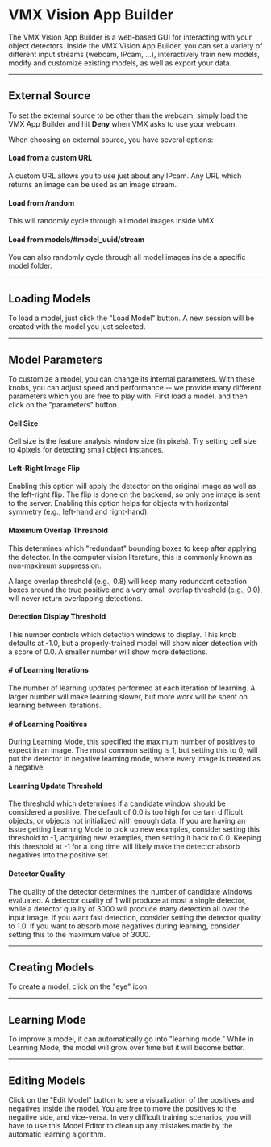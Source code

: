 # VMX Vision App Builder

The VMX Vision App Builder is a web-based GUI for interacting with
your object detectors.  Inside the VMX Vision App Builder, you can set
a variety of different input streams (webcam, IPcam, ...),
interactively train new models, modify and customize existing models,
as well as export your data.

---

## External Source

To set the external source to be other than the webcam, simply load
the VMX App Builder and hit **Deny** when VMX asks to use your webcam.

When choosing an external source, you have several options:

#### Load from a custom URL

A custom URL allows you to use just about any IPcam.  Any URL which
returns an image can be used as an image stream.

#### Load from /random

This will randomly cycle through all model images inside VMX.

#### Load from models/#model_uuid/stream

You can also randomly cycle through all model images inside a specific
model folder.

---

## Loading Models

To load a model, just click the "Load Model" button.  A new session
will be created with the model you just selected.

---

## Model Parameters

To customize a model, you can change its internal parameters.  With
these knobs, you can adjust speed and performance -- we provide many
different parameters which you are free to play with.  First load a
model, and then click on the "parameters" button.

#### Cell Size
Cell size is the feature analysis window size (in pixels).  Try
setting cell size to 4pixels for detecting small object instances.

#### Left-Right Image Flip
Enabling this option will apply the detector on the original image as
well as the left-right flip.  The flip is done on the backend, so only
one image is sent to the server.  Enabling this option helps for
objects with horizontal symmetry (e.g., left-hand and right-hand).

#### Maximum Overlap Threshold
This determines which "redundant" bounding boxes to keep after
applying the detector.  In the computer vision literature, this is
commonly known as non-maximum suppression.

A large overlap threshold (e.g., 0.8) will keep many redundant
detection boxes around the true positive and a very small overlap
threshold (e.g., 0.0), will never return overlapping detections.

#### Detection Display Threshold
This number controls which detection windows to display.  This knob
defaults at -1.0, but a properly-trained model will show nicer detection
with a score of 0.0.  A smaller number will show more detections.

#### # of Learning Iterations
The number of learning updates performed at each iteration of
learning.  A larger number will make learning slower, but more work
will be spent on learning between iterations.

#### # of Learning Positives
During Learning Mode, this specified the maximum number of positives
to expect in an image.  The most common setting is 1, but setting this
to 0, will put the detector in negative learning mode, where every
image is treated as a negative.

#### Learning Update Threshold
The threshold which determines if a candidate window should be
considered a positive.  The default of 0.0 is too high for certain
difficult objects, or objects not initialized with enough data.  If
you are having an issue getting Learning Mode to pick up new examples,
consider setting this threshold to -1, acquiring new examples, then
setting it back to 0.0.  Keeping this threshold at -1 for a long time
will likely make the detector absorb negatives into the positive set.


#### Detector Quality

The quality of the detector determines the number of candidate windows
evaluated.  A detector quality of 1 will produce at most a single
detector, while a detector quality of 3000 will produce many
detection all over the input image.  If you want fast detection,
consider setting the detector quality to 1.0.  If you want to absorb
more negatives during learning, consider setting this to the maximum
value of 3000.

---

## Creating Models

To create a model, click on the "eye" icon.

---

## Learning Mode

To improve a model, it can automatically go into "learning mode."
While in Learning Mode, the model will grow over time but it will
become better.

---

## Editing Models

Click on the "Edit Model" button to see a visualization of the
positives and negatives inside the model.  You are free to move the
positives to the negative side, and vice-versa.  In very difficult
training scenarios, you will have to use this Model Editor to clean up
any mistakes made by the automatic learning algorithm.


